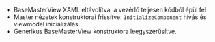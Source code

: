 - BaseMasterView XAML eltávolítva, a vezérlő teljesen kódból épül fel.
- Master nézetek konstruktorai frissítve: `InitializeComponent` hívás és viewmodel inicializálás.
- Generikus BaseMasterView konstruktora leegyszerűsítve.
